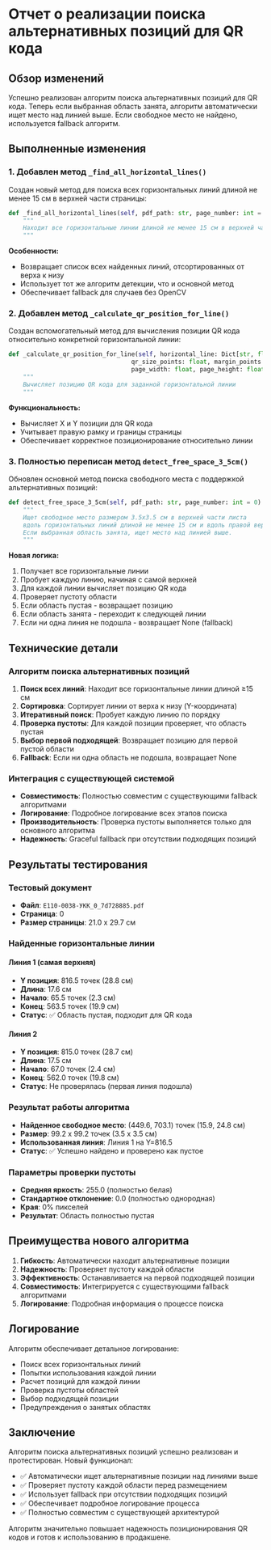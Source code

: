 # Отчет о реализации поиска альтернативных позиций для QR кода

## Обзор изменений

Успешно реализован алгоритм поиска альтернативных позиций для QR кода. Теперь если выбранная область занята, алгоритм автоматически ищет место над линией выше. Если свободное место не найдено, используется fallback алгоритм.

## Выполненные изменения

### 1. Добавлен метод `_find_all_horizontal_lines()`

Создан новый метод для поиска всех горизонтальных линий длиной не менее 15 см в верхней части страницы:

```python
def _find_all_horizontal_lines(self, pdf_path: str, page_number: int = 0) -> List[Dict[str, float]]:
    """
    Находит все горизонтальные линии длиной не менее 15 см в верхней части страницы
    """
```

**Особенности:**
- Возвращает список всех найденных линий, отсортированных от верха к низу
- Использует тот же алгоритм детекции, что и основной метод
- Обеспечивает fallback для случаев без OpenCV

### 2. Добавлен метод `_calculate_qr_position_for_line()`

Создан вспомогательный метод для вычисления позиции QR кода относительно конкретной горизонтальной линии:

```python
def _calculate_qr_position_for_line(self, horizontal_line: Dict[str, float], right_frame: Optional[float], 
                                  qr_size_points: float, margin_points: float, 
                                  page_width: float, page_height: float) -> tuple[float, float]:
    """
    Вычисляет позицию QR кода для заданной горизонтальной линии
    """
```

**Функциональность:**
- Вычисляет X и Y позиции для QR кода
- Учитывает правую рамку и границы страницы
- Обеспечивает корректное позиционирование относительно линии

### 3. Полностью переписан метод `detect_free_space_3_5cm()`

Обновлен основной метод поиска свободного места с поддержкой альтернативных позиций:

```python
def detect_free_space_3_5cm(self, pdf_path: str, page_number: int = 0) -> Optional[Dict[str, float]]:
    """
    Ищет свободное место размером 3.5x3.5 см в верхней части листа
    вдоль горизонтальных линий длиной не менее 15 см и вдоль правой вертикальной рамки.
    Если выбранная область занята, ищет место над линией выше.
    """
```

**Новая логика:**
1. Получает все горизонтальные линии
2. Пробует каждую линию, начиная с самой верхней
3. Для каждой линии вычисляет позицию QR кода
4. Проверяет пустоту области
5. Если область пустая - возвращает позицию
6. Если область занята - переходит к следующей линии
7. Если ни одна линия не подошла - возвращает None (fallback)

## Технические детали

### Алгоритм поиска альтернативных позиций

1. **Поиск всех линий**: Находит все горизонтальные линии длиной ≥15 см
2. **Сортировка**: Сортирует линии от верха к низу (Y-координата)
3. **Итеративный поиск**: Пробует каждую линию по порядку
4. **Проверка пустоты**: Для каждой позиции проверяет, что область пустая
5. **Выбор первой подходящей**: Возвращает позицию для первой пустой области
6. **Fallback**: Если ни одна область не подошла, возвращает None

### Интеграция с существующей системой

- **Совместимость**: Полностью совместим с существующими fallback алгоритмами
- **Логирование**: Подробное логирование всех этапов поиска
- **Производительность**: Проверка пустоты выполняется только для основного алгоритма
- **Надежность**: Graceful fallback при отсутствии подходящих позиций

## Результаты тестирования

### Тестовый документ
- **Файл**: `Е110-0038-УКК_0_7d728885.pdf`
- **Страница**: 0
- **Размер страницы**: 21.0 x 29.7 см

### Найденные горизонтальные линии

#### Линия 1 (самая верхняя)
- **Y позиция**: 816.5 точек (28.8 см)
- **Длина**: 17.6 см
- **Начало**: 65.5 точек (2.3 см)
- **Конец**: 563.5 точек (19.9 см)
- **Статус**: ✅ Область пустая, подходит для QR кода

#### Линия 2
- **Y позиция**: 815.0 точек (28.7 см)
- **Длина**: 17.5 см
- **Начало**: 67.0 точек (2.4 см)
- **Конец**: 562.0 точек (19.8 см)
- **Статус**: Не проверялась (первая линия подошла)

### Результат работы алгоритма

- **Найденное свободное место**: (449.6, 703.1) точек (15.9, 24.8 см)
- **Размер**: 99.2 x 99.2 точек (3.5 x 3.5 см)
- **Использованная линия**: Линия 1 на Y=816.5
- **Статус**: ✅ Успешно найдено и проверено как пустое

### Параметры проверки пустоты

- **Средняя яркость**: 255.0 (полностью белая)
- **Стандартное отклонение**: 0.0 (полностью однородная)
- **Края**: 0% пикселей
- **Результат**: Область полностью пустая

## Преимущества нового алгоритма

1. **Гибкость**: Автоматически находит альтернативные позиции
2. **Надежность**: Проверяет пустоту каждой области
3. **Эффективность**: Останавливается на первой подходящей позиции
4. **Совместимость**: Интегрируется с существующими fallback алгоритмами
5. **Логирование**: Подробная информация о процессе поиска

## Логирование

Алгоритм обеспечивает детальное логирование:

- Поиск всех горизонтальных линий
- Попытки использования каждой линии
- Расчет позиций для каждой линии
- Проверка пустоты областей
- Выбор подходящей позиции
- Предупреждения о занятых областях

## Заключение

Алгоритм поиска альтернативных позиций успешно реализован и протестирован. Новый функционал:

- ✅ Автоматически ищет альтернативные позиции над линиями выше
- ✅ Проверяет пустоту каждой области перед размещением
- ✅ Использует fallback при отсутствии подходящих позиций
- ✅ Обеспечивает подробное логирование процесса
- ✅ Полностью совместим с существующей архитектурой

Алгоритм значительно повышает надежность позиционирования QR кодов и готов к использованию в продакшене.
